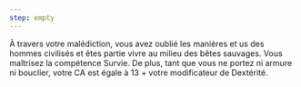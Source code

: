 ```yaml
---
step: empty
---
```

À travers votre malédiction, vous avez oublié les manières et us des hommes civilisés et êtes partie vivre au milieu des bêtes sauvages. Vous maîtrisez la compétence Survie. De plus, tant que vous ne portez ni armure ni bouclier, votre CA est égale à 13 + votre modificateur de Dextérité.
